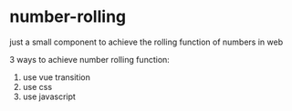 # number-rolling
just a small component to achieve the rolling function of numbers in web

3 ways to achieve number rolling function:
  1. use vue transition
  2. use css
  3. use javascript
